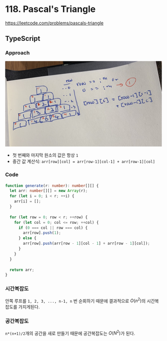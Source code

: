 # 118. Pascal's Triangle

https://leetcode.com/problems/pascals-triangle

## TypeScript

### Approach

![image](./0118-pascal.jpg)

- 첫 번째와 마지막 원소의 값은 항상 `1`
- 중간 값 계산식: `arr[row][col] = arr[row-1][col-1] + arr[row-1][col]`

### Code

```ts
function generate(r: number): number[][] {
  let arr: number[][] = new Array(r);
  for (let i = 0; i < r; ++i) {
    arr[i] = [];
  }

  for (let row = 0; row < r; ++row) {
    for (let col = 0; col <= row; ++col) {
      if (0 === col || row === col) {
        arr[row].push(1);
      } else {
        arr[row].push(arr[row - 1][col - 1] + arr[row - 1][col]);
      }
    }
  }

  return arr;
}
```

### 시간복잡도

안쪽 루프를 `1, 2, 3, ..., n-1, n` 번 순회하기 때문에 결과적으로 $O(n^2)$의 시간복잡도를 가지게된다.

### 공간복잡도

`n*(n+1)/2`개의 공간을 새로 만들기 때문에 공간복잡도는 $O(N^2)$가 된다.
